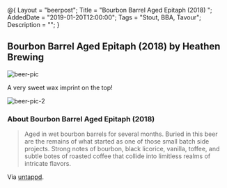 @{ 
 Layout = "beerpost"; 
 Title = "Bourbon Barrel Aged Epitaph (2018) "; 
 AddedDate = "2019-01-20T12:00:00"; 
 Tags = "Stout, BBA, Tavour"; 
 Description = ""; 
 } 
 

## Bourbon Barrel Aged Epitaph (2018)  by Heathen Brewing

![beer-pic]

A very sweet wax imprint on the top!

![beer-pic-2]

### About Bourbon Barrel Aged Epitaph (2018)

> Aged in wet bourbon barrels for several months. Buried in this beer are the remains of what started as one of those small batch side projects. Strong notes of bourbon, black licorice, vanilla, toffee, and subtle botes of roasted coffee that collide into limitless realms of intricate flavors.

Via [untappd][untappd-url].

[untappd-url]: <https://untappd.com/b/heathen-brewing-bourbon-barrel-aged-epitaph-2018/2923050>
[beer-pic]: https://jasonpowley.com/assets/img/2019-01-20-bourbon-barrel-aged-epitaph-2018-1.jpeg "Bourbon Barrel Aged Epitaph (2018) by Heathen Brewing"
[beer-pic-2]: https://jasonpowley.com/assets/img/2019-01-20-bourbon-barrel-aged-epitaph-2018-2.jpeg "Imprinted logo on wax top of Bourbon Barrel Aged Epitaph (2018) by Heathen Brewing"
